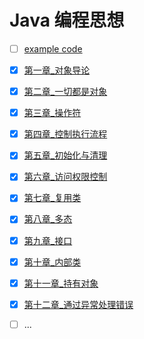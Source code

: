 # Java 编程思想
  - [ ] [example code](https://github.com/BruceEckel/TIJ4-code)
  - [x] [第一章_对象导论](./第一章_对象导论.md)
  - [x] [第二章_一切都是对象](./第二章_一切都是对象.md)
  - [x] [第三章_操作符](./第三章_操作符.md)
  - [x] [第四章_控制执行流程](./第四章_控制执行流程.md)
  - [x] [第五章_初始化与清理](./第五章_初始化与清理.md)
  - [x] [第六章_访问权限控制](./第六章_访问权限控制.md)
  - [x] [第七章_复用类](./第七章_复用类.md)
  - [x] [第八章_多态](./第八章_多态.md)
  - [x] [第九章_接口](./第九章_接口.md)
  - [x] [第十章_内部类](./第十章_内部类.md)
  - [x] [第十一章_持有对象](./第十一章_持有对象.md)
  - [x] [第十二章_通过异常处理错误](./第十二章_通过异常处理错误.md)
  - [ ] ...











